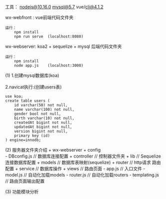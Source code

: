 工具： nodejs@10.16.0   mysql@5.7   vue/cli@4.1.2

wx-webfront :
    vue前端代码文件夹 

    运行：
        npm install
        npm run serve  (localhost:8080)

wx-webserver:
    koa2 + sequelize + mysql 后端代码文件夹
    
    运行：
        npm install
        node app.js    (localhost:3000)


(1) 1.创建mysql数据库(koa)<br>  
    2.navicat执行:(创建users表)
    
    use koa;
    create table users (
        id varchar(50) not null,
        name varchar(100) not null,
        gender bool not null,
        birth varchar(10) not null,
        createdAt bigint not null,
        updatedAt bigint not null,
        version bigint not null,
        primary key (id)
    ) engine=innodb;



(2) 服务器文件夹介绍
    + wx-webserver
        + config        
            - DBconfig.js   // 数据库连接配置
        + controller        // 控制器文件夹
        + lib               // Sequelize 连接数据库配置
        + models            // 数据库表映射(sequelize)
        + router            // http请求 路由配置
        + service           // 数据库操作
        + views             // 路由页面
        - app.js            // 入口文件
        - model.js          // 自动化加载models
        - router.js         // 自动化加载routers
        - templating.js     // 路由页面输出配置

(3) 功能模块分析 


 
            
